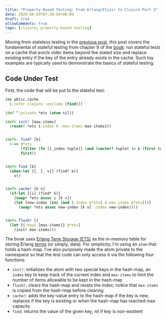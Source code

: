 ```yaml
---
title: "Property-Based Testing: From Erlang/Elixir to Clojure Part 3"
date: 2020-08-03T07:39:50+08:00
draft: true
allowComments: true
tags: [clojure, property-based testing]
---
```


Moving from stateless testing in the [previous post][prev], this post covers
the fundamental of stateful testing from chapter 9 of the [book][pbtpee]:
run stateful tests on a cache that evicts older items beyond the stated
size and replace existing entry if the key of the entry already exists in
the cache. Such toy examples are typically used to demonstrate the basics
of stateful testing.

## Code Under Test
First, the code that will be put to the stateful test:

```clojure {linenos=table}
(ns pbtic.cache
  (:refer-clojure :exclude [find]))

(def ^:private *ets (atom nil))

(defn init! [max-items]
  (reset! *ets {:index 0 :max-items max-items}))


(defn- find* [k]
  (->> @*ets
       (filter (fn [[_index tuple]] (and (vector? tuple) (= k (first tuple)))))
       first))


(defn find [k]
  (when-let [[_ [_ v]] (find* k)]
    v))


(defn cache! [k v]
  (if-let [[i] (find* k)]
    (swap! *ets assoc i [k v])
    (let [new-index (inc (mod (:index @*ets) (:max-items @*ets)))]
      (swap! *ets assoc new-index [k v] :index new-index))))


(defn flush! []
  (let [{:keys [max-items]} @*ets]
    (init! max-items)))
```

The book uses [Erlang Term Storage (ETS)][ets] as the in-memory table for
storing Erlang [terms][erlang-term] (or simply, data). For simplicity, I'm
using an `atom` that holds a hash-map. I've also purposely made the atom
private to the namespace so that the test code can only access it via the
following four functions:

* `init!`: initializes the atom with two special keys in the hash-map, an
  `index` key to keep track of the current index and `max-items` to limit
  the number of items allowable to be kept in the hash-map
* `flush!`: clears the hash-map and resets the index; notice that `max-items`
  is copied from the hash-map before clearing
* `cache!`: adds the key-value entry to the hash-map if the key is new,
  replaces if the key is existing or when the hash-map has reached max capacity
* `find`: returns the value of the given key, nil if key is non-existent


[prev]: ../2020-07-10-property-based-testing-from-elixir-to-clojure-part2/
[pbtpee]: https://pragprog.com/book/fhproper/property-based-testing-with-proper-erlang-and-elixir
[ets]: http://erlang.org/doc/man/ets.html
[erlang-term]: http://erlang.org/doc/reference_manual/data_types.html#term
